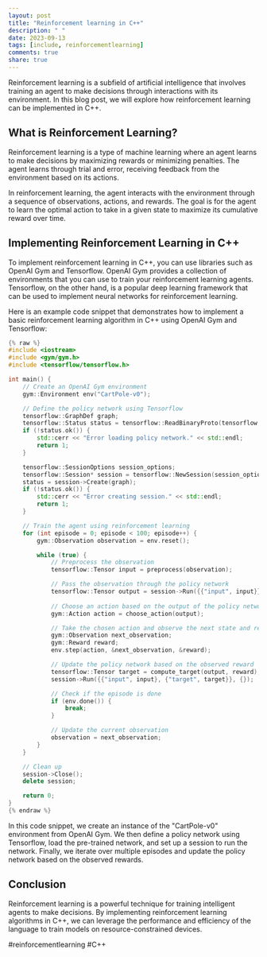 ```yaml
---
layout: post
title: "Reinforcement learning in C++"
description: " "
date: 2023-09-13
tags: [include, reinforcementlearning]
comments: true
share: true
---
```


Reinforcement learning is a subfield of artificial intelligence that involves training an agent to make decisions through interactions with its environment. In this blog post, we will explore how reinforcement learning can be implemented in C++.

## What is Reinforcement Learning?

Reinforcement learning is a type of machine learning where an agent learns to make decisions by maximizing rewards or minimizing penalties. The agent learns through trial and error, receiving feedback from the environment based on its actions.

In reinforcement learning, the agent interacts with the environment through a sequence of observations, actions, and rewards. The goal is for the agent to learn the optimal action to take in a given state to maximize its cumulative reward over time.

## Implementing Reinforcement Learning in C++

To implement reinforcement learning in C++, you can use libraries such as OpenAI Gym and Tensorflow. OpenAI Gym provides a collection of environments that you can use to train your reinforcement learning agents. Tensorflow, on the other hand, is a popular deep learning framework that can be used to implement neural networks for reinforcement learning.

Here is an example code snippet that demonstrates how to implement a basic reinforcement learning algorithm in C++ using OpenAI Gym and Tensorflow:

```cpp
{% raw %}
#include <iostream>
#include <gym/gym.h>
#include <tensorflow/tensorflow.h>

int main() {
    // Create an OpenAI Gym environment
    gym::Environment env("CartPole-v0");

    // Define the policy network using Tensorflow
    tensorflow::GraphDef graph;
    tensorflow::Status status = tensorflow::ReadBinaryProto(tensorflow::Env::Default(), "policy_network.pb", &graph);
    if (!status.ok()) {
        std::cerr << "Error loading policy network." << std::endl;
        return 1;
    }

    tensorflow::SessionOptions session_options;
    tensorflow::Session* session = tensorflow::NewSession(session_options);
    status = session->Create(graph);
    if (!status.ok()) {
        std::cerr << "Error creating session." << std::endl;
        return 1;
    }

    // Train the agent using reinforcement learning
    for (int episode = 0; episode < 100; episode++) {
        gym::Observation observation = env.reset();

        while (true) {
            // Preprocess the observation
            tensorflow::Tensor input = preprocess(observation);

            // Pass the observation through the policy network
            tensorflow::Tensor output = session->Run({{"input", input}}, {"output"});
            
            // Choose an action based on the output of the policy network
            gym::Action action = choose_action(output);

            // Take the chosen action and observe the next state and reward
            gym::Observation next_observation;
            gym::Reward reward;
            env.step(action, &next_observation, &reward);

            // Update the policy network based on the observed reward
            tensorflow::Tensor target = compute_target(output, reward);
            session->Run({{"input", input}, {"target", target}}, {});

            // Check if the episode is done
            if (env.done()) {
                break;
            }

            // Update the current observation
            observation = next_observation;
        }
    }

    // Clean up
    session->Close();
    delete session;

    return 0;
}
{% endraw %}
```

In this code snippet, we create an instance of the "CartPole-v0" environment from OpenAI Gym. We then define a policy network using Tensorflow, load the pre-trained network, and set up a session to run the network. Finally, we iterate over multiple episodes and update the policy network based on the observed rewards.

## Conclusion

Reinforcement learning is a powerful technique for training intelligent agents to make decisions. By implementing reinforcement learning algorithms in C++, we can leverage the performance and efficiency of the language to train models on resource-constrained devices.

#reinforcementlearning #C++